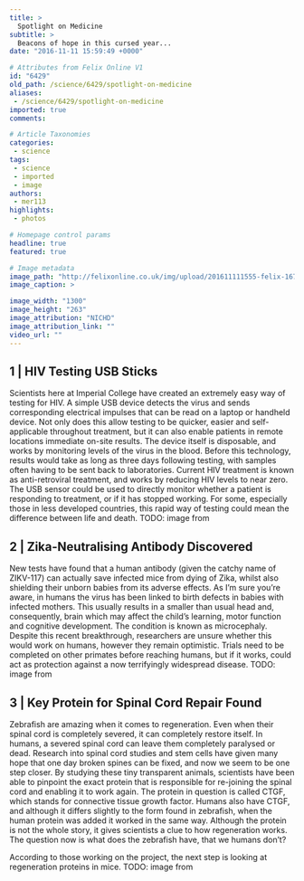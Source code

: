 ```yaml
---
title: >
  Spotlight on Medicine
subtitle: >
  Beacons of hope in this cursed year...
date: "2016-11-11 15:59:49 +0000"

# Attributes from Felix Online V1
id: "6429"
old_path: /science/6429/spotlight-on-medicine
aliases:
 - /science/6429/spotlight-on-medicine
imported: true
comments:

# Article Taxonomies
categories:
 - science
tags:
 - science
 - imported
 - image
authors:
 - mer113
highlights:
 - photos

# Homepage control params
headline: true
featured: true

# Image metadata
image_path: "http://felixonline.co.uk/img/upload/201611111555-felix-16701909933_d557ea5cba_o.png"
image_caption: >

image_width: "1300"
image_height: "263"
image_attribution: "NICHD"
image_attribution_link: ""
video_url: ""
---
```


## 1 | HIV Testing USB Sticks
Scientists here at Imperial College have created an extremely easy way of testing for HIV. A simple USB device detects the virus and sends corresponding electrical impulses that can be read on a laptop or handheld device. Not only does this allow testing to be quicker, easier and self-applicable throughout treatment, but it can also enable patients in remote locations immediate on-site results. The device itself is disposable, and works by monitoring levels of the virus in the blood. Before this technology, results would take as long as three days following testing, with samples often having to be sent back to laboratories. Current HIV treatment is known as anti-retroviral treatment, and works by reducing HIV levels to near zero. The USB sensor could be used to directly monitor whether a patient is responding to treatment, or if it has stopped working. For some, especially those in less developed countries, this rapid way of testing could mean the difference between life and death.
TODO: image from
## 2 | Zika-Neutralising Antibody Discovered
New tests have found that a human antibody (given the catchy name of ZIKV-117) can actually save infected mice from dying of Zika, whilst also shielding their unborn babies from its adverse effects. As I’m sure you’re aware, in humans the virus has been linked to birth defects in babies with infected mothers. This usually results in a smaller than usual head and, consequently, brain which may affect the child’s learning, motor function and cognitive development. The condition is known as microcephaly. Despite this recent breakthrough, researchers are unsure whether this would work on humans, however they remain optimistic. Trials need to be completed on other primates before reaching humans, but if it works, could act as protection against a now terrifyingly widespread disease.
TODO: image from
## 3 | Key Protein for Spinal Cord Repair Found
Zebrafish are amazing when it comes to regeneration. Even when their spinal cord is completely severed, it can completely restore itself. In humans, a severed spinal cord can leave them completely paralysed or dead. Research into spinal cord studies and stem cells have given many hope that one day broken spines can be fixed, and now we seem to be one step closer. By studying these tiny transparent animals, scientists have been able to pinpoint the exact protein that is responsible for re-joining the spinal cord and enabling it to work again. The protein in question is called CTGF, which stands for connective tissue growth factor. Humans also have CTGF, and although it differs slightly to the form found in zebrafish, when the human protein was added it worked in the same way. Although the protein is not the whole story, it gives scientists a clue to how regeneration works. The question now is what does the zebrafish have, that we humans don’t?

According to those working on the project, the next step is looking at regeneration proteins in mice.
TODO: image from
